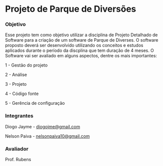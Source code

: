 # Projeto de Parque de Diversões

### Objetivo
Esse projeto tem como objetivo utilizar a disciplina de Projeto Detalhado de Software para a criação de um software de Parque de Diverses. 
O software proposto deverá ser desenvolvido utilizando os conceitos e estudos aplicados durante o período da discplina  que tem duração de 4 meses.
O Software vai ser avaliado em alguns aspectos, dentre os mais importantes:

1 - Gestão do projeto 

2 - Análise

3 - Projeto

4 - Código fonte

5 - Gerência de configuração 


### Integrantes 

Diogo Jayme - diogojme@gmail.com

Nelson Paiva - nelsonpaiva10@gmail.com


### Avaliador 

Prof. Rubens
